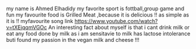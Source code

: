 my name is Ahmed Elhadidy
my favorite sport is fottball,group game and fun
my favourite food is Grilled Meat ,because it is delicious !! as simple as it is !!
myfavourite song link https://www.youtube.com/watch?v=tXEjqqmVGOc
An interesting fact about myself is that i cant drink milk or eat any food done by milk as i am sensitavie to milk has lactose intolerance buti found my passion in the vegan milk and cheese !!!
